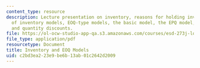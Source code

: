 ```yaml
---
content_type: resource
description: Lecture presentation on inventory, reasons for holding inventory, dimensions
  of inventory models, EOQ-type models, the basic model, the EPQ model, planned backorders,
  and quantity discounts.
file: https://ol-ocw-studio-app-qa.s3.amazonaws.com/courses/esd-273j-logistics-and-supply-chain-management-fall-2009/c2bd3ea223e9be6b13ab01c2642d2009_MITESD_273JF09_lec02.pdf
file_type: application/pdf
resourcetype: Document
title: Inventory and EOQ Models
uid: c2bd3ea2-23e9-be6b-13ab-01c2642d2009
---
```

